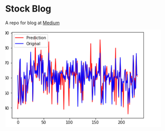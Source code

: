 # Stock Blog
A repo for blog at [Medium](https://medium.com/@shantanusingh_71633/regression-in-neural-networks-using-tensorflow-low-level-apis-818b8bb7b433)


![sample predictions](images/Capture.png)
